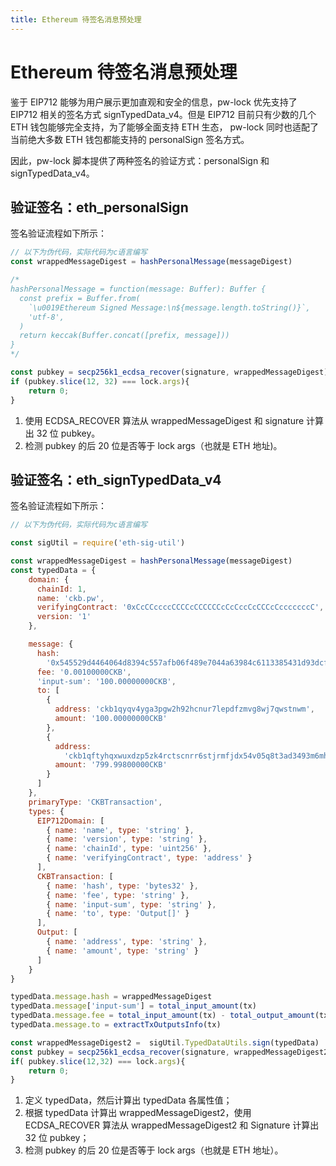 ```yaml
---
title: Ethereum 待签名消息预处理
---
```


# Ethereum 待签名消息预处理

鉴于 EIP712 能够为用户展示更加直观和安全的信息，pw-lock 优先支持了 EIP712 相关的签名方式 signTypedData_v4。但是 EIP712 目前只有少数的几个 ETH 钱包能够完全支持，为了能够全面支持 ETH 生态， pw-lock 同时也适配了当前绝大多数 ETH 钱包都能支持的 personalSign 签名方式。

因此，pw-lock 脚本提供了两种签名的验证方式：personalSign 和 signTypedData_v4。

## 验证签名：eth_personalSign

签名验证流程如下所示：

```javascript
// 以下为伪代码，实际代码为c语言编写
const wrappedMessageDigest = hashPersonalMessage(messageDigest)

/*
hashPersonalMessage = function(message: Buffer): Buffer {
  const prefix = Buffer.from(
    `\u0019Ethereum Signed Message:\n${message.length.toString()}`,
    'utf-8',
  )
  return keccak(Buffer.concat([prefix, message]))
}
*/

const pubkey = secp256k1_ecdsa_recover(signature, wrappedMessageDigest)
if (pubkey.slice(12, 32) === lock.args){
    return 0;
}
```

1. 使用 ECDSA_RECOVER 算法从 wrappedMessageDigest 和 signature 计算出 32 位 pubkey。
2. 检测 pubkey 的后 20 位是否等于 lock args（也就是 ETH 地址)。

## 验证签名：eth_signTypedData_v4

签名验证流程如下所示：

```javascript
// 以下为伪代码，实际代码为c语言编写

const sigUtil = require('eth-sig-util')

const wrappedMessageDigest = hashPersonalMessage(messageDigest)
const typedData = {
    domain: {
      chainId: 1,
      name: 'ckb.pw',
      verifyingContract: '0xCcCCccccCCCCcCCCCCCcCcCccCcCCCcCcccccccC',
      version: '1'
    },

    message: {
      hash:
        '0x545529d4464064d8394c557afb06f489e7044a63984c6113385431d93dcffa1b',
      fee: '0.00100000CKB',
      'input-sum': '100.00000000CKB',
      to: [
        {
          address: 'ckb1qyqv4yga3pgw2h92hcnur7lepdfzmvg8wj7qwstnwm',
          amount: '100.00000000CKB'
        },
        {
          address:
            'ckb1qftyhqxwuxdzp5zk4rctscnrr6stjrmfjdx54v05q8t3ad3493m6mhcekrn0vk575h44ql9ry53z3gzhtc2exudxcyg',
          amount: '799.99800000CKB'
        }
      ]
    },
    primaryType: 'CKBTransaction',
    types: {
      EIP712Domain: [
        { name: 'name', type: 'string' },
        { name: 'version', type: 'string' },
        { name: 'chainId', type: 'uint256' },
        { name: 'verifyingContract', type: 'address' }
      ],
      CKBTransaction: [
        { name: 'hash', type: 'bytes32' },
        { name: 'fee', type: 'string' },
        { name: 'input-sum', type: 'string' },
        { name: 'to', type: 'Output[]' }
      ],
      Output: [
        { name: 'address', type: 'string' },
        { name: 'amount', type: 'string' }
      ]
    }
}

typedData.message.hash = wrappedMessageDigest
typedData.message['input-sum'] = total_input_amount(tx)
typedData.message.fee = total_input_amount(tx) - total_output_amount(tx)
typedData.message.to = extractTxOutputsInfo(tx)

const wrappedMessageDigest2 =  sigUtil.TypedDataUtils.sign(typedData)
const pubkey = secp256k1_ecdsa_recover(signature, wrappedMessageDigest2)
if( pubkey.slice(12,32) === lock.args){
    return 0;
}
```
1. 定义 typedData，然后计算出 typedData 各属性值；
2. 根据 typedData 计算出 wrappedMessageDigest2，使用 ECDSA_RECOVER 算法从 wrappedMessageDigest2 和 Signature 计算出 32 位 pubkey；
3. 检测 pubkey 的后 20 位是否等于 lock args（也就是 ETH 地址）。



